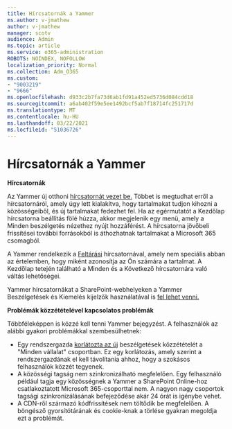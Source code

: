 ```yaml
---
title: Hírcsatornák a Yammer
ms.author: v-jmathew
author: v-jmathew
manager: scotv
audience: Admin
ms.topic: article
ms.service: o365-administration
ROBOTS: NOINDEX, NOFOLLOW
localization_priority: Normal
ms.collection: Adm_O365
ms.custom:
- "9003219"
- "9666"
ms.openlocfilehash: d933c2b7fa73d6ab1fd91a452ed5736d084cdd18
ms.sourcegitcommit: a6ab402f59e5ee1492bcf5ab7f18714fc251717d
ms.translationtype: MT
ms.contentlocale: hu-HU
ms.lasthandoff: 03/22/2021
ms.locfileid: "51036726"
---
```

# <a name="feeds-in-yammer"></a>Hírcsatornák a Yammer

**Hírcsatornák**

Az Yammer új otthoni [hírcsatornát vezet be.](https://support.microsoft.com/office/what-s-in-the-yammer-home-feed-8fff52dd-5b38-468c-b963-fa4c6a4f9254) Többet is megtudhat erről a hírcsatornáról, amely úgy lett kialakítva, hogy tartalmakat tudjon kihozni a közösségeiből, és új tartalmakat fedezhet fel. [](https://techcommunity.microsoft.com/t5/yammer-blog/yammer-discovery-what-is-in-my-feed/ba-p/1596230) Ha az egérmutatót a Kezdőlap hírcsatorna beállítás fölé húzza, akkor megjelenik egy menü, amely a Minden beszélgetés nézethez nyújt hozzáférést. A hírcsatorna jövőbeli frissítései további forrásokból is áthozhatnak tartalmakat a Microsoft 365 csomagból.

A Yammer rendelkezik a [Feltárási](https://support.microsoft.com/office/what-s-in-the-yammer-discovery-feed-28ba9a79-2bde-4e7c-8420-db2296c3ca49) hírcsatornával, amely nem speciális abban az értelemben, hogy miként azonosítja az Ön számára a tartalmat. A Kezdőlap tetején található a Minden és a Következő hírcsatornára való váltás lehetőségei.

Yammer hírcsatornákat a SharePoint-webhelyeken a Yammer Beszélgetések és Kiemelés kijelzők használatával is [fel lehet venni.](https://support.microsoft.com/office/use-a-yammer-web-part-in-sharepoint-online-a53cfa0c-3d09-42c8-a286-1038a81c59da)

**Problémák közzétételével kapcsolatos problémák**

Többféleképpen is közzé kell tenni Yammer bejegyzést. A felhasználók az alábbi gyakori problémákkal szembesülhetnek:

- Egy rendszergazda [korlátozta az új](https://support.microsoft.com/office/restrict-all-company-posts-in-yammer-3219d2ae-db15-4c9f-9dd2-28559ae39a97) beszélgetések közzétételét a "Minden vállalat" csoportban. Ez egy korlátozás, amely szerint a rendszergazdának el kell távolítania ahhoz, hogy a szokásos felhasználók közzét tegyenek.
- A közösségi tagság nem szinkronizálható megfelelően. Egy felhasználó például tagja egy közösségnek a Yammer a SharePoint Online-hoz csatlakoztatott Microsoft 365-csoporttal nem. A nagyon nagy csoportok tagsági szinkronizálásának befejeződése akár 24 órát is igénybe vehet.
- A CDN-ről származó kódfrissítések nem töltődik be megfelelően. A böngésző gyorsítótárának és cookie-knak a törlése gyakran megoldja ezt a problémát.
